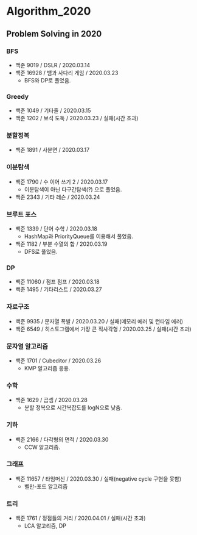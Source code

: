# Algorithm_2020
## Problem Solving in 2020

### BFS
- 백준 9019 / DSLR / 2020.03.14
- 백준 16928 / 뱀과 사다리 게임 / 2020.03.23
  - BFS와 DP로 풀었음.

### Greedy
- 백준 1049 / 기타줄 / 2020.03.15
- 백준 1202 / 보석 도둑 / 2020.03.23 / 실패(시간 초과)

### 분할정복
- 백준 1891 / 사분면 / 2020.03.17

### 이분탐색
- 백준 1790 / 수 이어 쓰기 2 / 2020.03.17
  - 이분탐색이 아닌 다구간탐색(?) 으로 풀었음.
- 백준 2343 / 기타 레슨 / 2020.03.24
  
### 브루트 포스
- 백준 1339 / 단어 수학 / 2020.03.18
  - HashMap과 PriorityQueue를 이용해서 풀었음.
- 백준 1182 / 부분 수열의 합 / 2020.03.19
  - DFS로 풀었음.
  
### DP
- 백준 11060 / 점프 점프 / 2020.03.18
- 백준 1495 / 기타리스트 / 2020.03.27

### 자료구조
- 백준 9935 / 문자열 폭발 / 2020.03.20 / 실패(메모리 에러 및 런타임 에러)
- 백준 6549 / 히스토그램에서 가장 큰 직사각형 / 2020.03.25 / 실패(시간 초과)

### 문자열 알고리즘
- 백준 1701 / Cubeditor / 2020.03.26
  - KMP 알고리즘 응용.
  
### 수학
- 백준 1629 / 곱셈 / 2020.03.28
  - 분할 정복으로 시간복잡도를 logN으로 낮춤.
  
### 기하
- 백준 2166 / 다각형의 면적 / 2020.03.30
  - CCW 알고리즘.
  
### 그래프
- 백준 11657 / 타임머신 / 2020.03.30 / 실패(negative cycle 구현을 못함)
  - 벨만-포드 알고리즘
  
### 트리
- 백준 1761 / 정점들의 거리 / 2020.04.01 / 실패(시간 초과)
  - LCA 알고리즘, DP